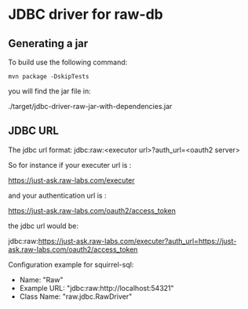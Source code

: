 # JDBC driver for raw-db

## Generating a jar
To build use the following command:

`mvn package -DskipTests`

you will find the jar file in:

./target/jdbc-driver-raw-jar-with-dependencies.jar

## JDBC URL
The jdbc url format:
jdbc:raw:\<executor url\>?auth_url=\<oauth2 server\>

So for instance if your executer url is : 

https://just-ask.raw-labs.com/executer

and your authentication url is :

https://just-ask.raw-labs.com/oauth2/access_token

the jdbc url would be:

jdbc:raw:https://just-ask.raw-labs.com/executer?auth_url=https://just-ask.raw-labs.com/oauth2/access_token

Configuration example for squirrel-sql:
* Name: "Raw"
* Example URL: "jdbc:raw:http://localhost:54321"
* Class Name: "raw.jdbc.RawDriver"




